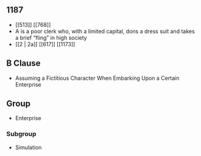 ## 1187
- [[513]] [[768]] 
- A is a poor clerk who, with a limited capital, dons a dress suit and takes a brief “fling” in high society
- [[2 | 2a]] [[617]] [[1173]] 

## B Clause
- Assuming a Fictitious Character When Embarking  Upon a Certain Enterprise

## Group
- Enterprise

### Subgroup
- Simulation

